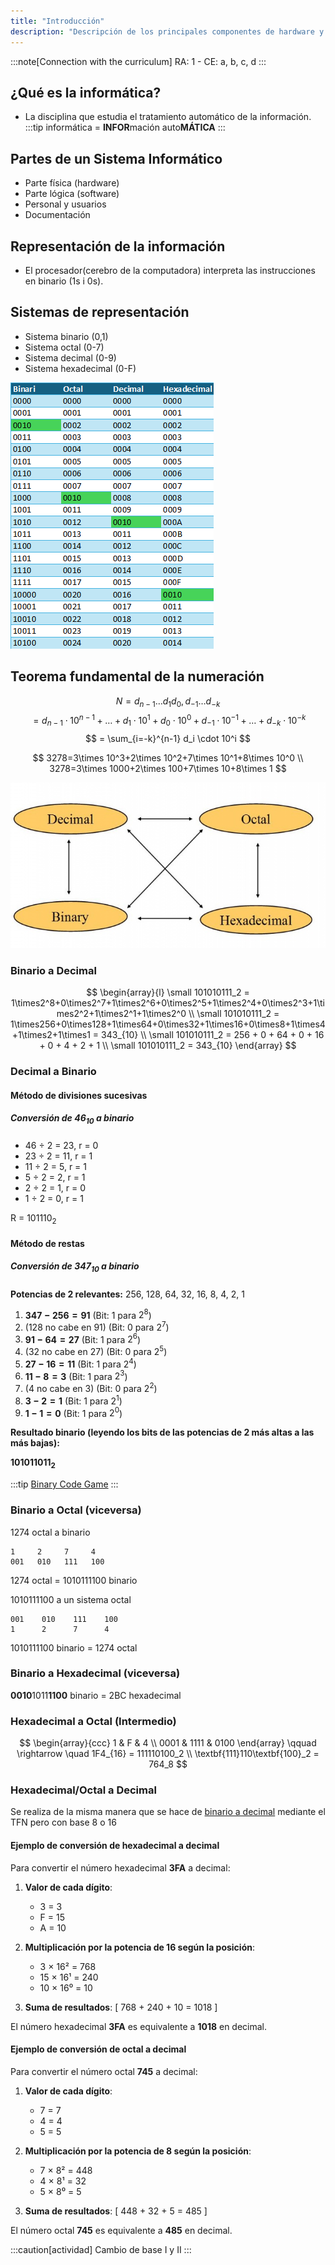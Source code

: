 ```yaml
---
title: "Introducción"
description: "Descripción de los principales componentes de hardware y su interconexión en un sistema."
---
```


<!-- :::danger[PDF UT1]
[PDF UT1 - Botón derecho "descargar"](../../../../public/ut1_es.pdf)
::: -->


:::note[Connection with the curriculum]
RA: 1 - CE: a, b, c, d
:::

## ¿Qué es la informática?
- La disciplina que estudia el tratamiento automático de la información.
:::tip
informática = **INFOR**mación auto**MÁTICA**
:::

## Partes de un Sistema Informático
- Parte física (hardware)
- Parte lógica (software) 
- Personal y usuarios
- Documentación



## Representación de la información

- El procesador(cerebro de la computadora) interpreta las instrucciones en binario (1s i 0s).

## Sistemas de representación
- Sistema binario (0,1)
- Sistema octal (0-7)
- Sistema decimal (0-9)
- Sistema hexadecimal (0-F) 

![Tabla de bases](../../../assets/ut1/TablaDeBases.png)

## Teorema fundamental de la numeración

$$
N = d_{n-1}\dots d_{1}d_{0}, d_{-1}\dots d_{-k}
$$
$$
= d_{n-1}\cdot 10^{n-1} + \dots + d_1\cdot 10^1 + d_0\cdot 10^0 + d_{-1}\cdot 10^{-1} + \dots + d_{-k}\cdot 10^{-k}
$$
$$
= \sum_{i=-k}^{n-1} d_i \cdot 10^i
$$

$$
3278=3\times 10^3+2\times 10^2+7\times 10^1+8\times 10^0 \\
3278=3\times 1000+2\times 100+7\times 10+8\times 1
$$

![Cambio de base](../../../assets/ut1/cambioBase.jpg)

### Binario a Decimal

$$
\begin{array}{l}
\small 101010111_2 = 1\times2^8+0\times2^7+1\times2^6+0\times2^5+1\times2^4+0\times2^3+1\times2^2+1\times2^1+1\times2^0 \\
\small 101010111_2 = 1\times256+0\times128+1\times64+0\times32+1\times16+0\times8+1\times4+1\times2+1\times1 = 343_{10} \\
\small 101010111_2 = 256 + 0 + 64 + 0 + 16 + 0 + 4 + 2 + 1 \\
\small 101010111_2 = 343_{10}
\end{array}
$$



### Decimal a Binario

#### Método de divisiones sucesivas

##### Conversión de $46_{10}$ a binario

- 46 ÷ 2 = 23, r = 0 
- 23 ÷ 2 = 11, r = 1 
- 11 ÷ 2 = 5, r = 1 
- 5 ÷ 2 = 2, r = 1 
- 2 ÷ 2 = 1, r = 0 
- 1 ÷ 2 = 0, r = 1
  
R = $101110_2$


#### Método de restas

##### Conversión de $347_{10}$ a binario

**Potencias de 2 relevantes:** 256, 128, 64, 32, 16, 8, 4, 2, 1

1.  **$347 - 256 = 91$** (Bit: 1 para $2^8$)
2.  (128 no cabe en 91) (Bit: 0 para $2^7$)
3.  **$91 - 64 = 27$** (Bit: 1 para $2^6$)
4.  (32 no cabe en 27) (Bit: 0 para $2^5$)
5.  **$27 - 16 = 11$** (Bit: 1 para $2^4$)
6.  **$11 - 8 = 3$** (Bit: 1 para $2^3$)
7.  (4 no cabe en 3) (Bit: 0 para $2^2$)
8.  **$3 - 2 = 1$** (Bit: 1 para $2^1$)
9.  **$1 - 1 = 0$** (Bit: 1 para $2^0$)

**Resultado binario (leyendo los bits de las potencias de 2 más altas a las más bajas):**

**$101011011_2$**

:::tip
[Binary Code Game](https://learningcontent.cisco.com/games/binary/index.html)
:::


### Binario a Octal (viceversa)

1274 octal a binario
```
1     2     7     4
001   010   111   100
```

1274 octal = 1010111100 binario

1010111100 a un sistema octal

```
001    010    111    100
1      2      7      4 
```

1010111100 binario = 1274 octal


### Binario a Hexadecimal (viceversa)

 **0010**1011**1100** binario = 2BC hexadecimal


### Hexadecimal a Octal (Intermedio)

$$
\begin{array}{ccc}
1 & F & 4 \\
0001 & 1111 & 0100
\end{array}
\qquad \rightarrow \quad 1F4_{16} = 111110100_2 \\
\textbf{111}110\textbf{100}_2 = 764_8
$$

### Hexadecimal/Octal a Decimal

Se realiza de la misma manera que se hace de [binario a decimal](#binario-a-decimal) mediante el TFN pero con base 8 o 16

#### Ejemplo de conversión de hexadecimal a decimal

Para convertir el número hexadecimal **3FA** a decimal:

1. **Valor de cada dígito**:
   - 3 = 3
   - F = 15
   - A = 10

2. **Multiplicación por la potencia de 16 según la posición**:
   - 3 × 16² = 768
   - 15 × 16¹ = 240
   - 10 × 16⁰ = 10

3. **Suma de resultados**:
   \[ 768 + 240 + 10 = 1018 \]

El número hexadecimal **3FA** es equivalente a **1018** en decimal.


#### Ejemplo de conversión de octal a decimal

Para convertir el número octal **745** a decimal:

1. **Valor de cada dígito**:
   - 7 = 7
   - 4 = 4
   - 5 = 5

2. **Multiplicación por la potencia de 8 según la posición**:
   - 7 × 8² = 448
   - 4 × 8¹ = 32
   - 5 × 8⁰ = 5

3. **Suma de resultados**:
   \[ 448 + 32 + 5 = 485 \]

El número octal **745** es equivalente a **485** en decimal.

:::caution[actividad]
Cambio de base I y II
:::